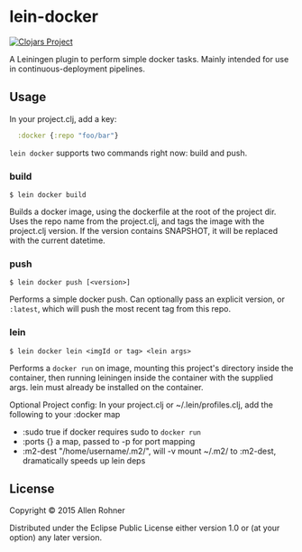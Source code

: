 # lein-docker

[![Clojars Project](http://clojars.org/arohner/lein-docker/latest-version.svg)](http://clojars.org/arohner/lein-docker)

A Leiningen plugin to perform simple docker tasks. Mainly intended for use in continuous-deployment pipelines.

## Usage

In your project.clj, add a key:

```clojure
  :docker {:repo "foo/bar"}
```

`lein docker` supports two commands right now: build and push.


### build

    $ lein docker build

Builds a docker image, using the dockerfile at the root of the project
dir. Uses the repo name from the project.clj, and tags the image with
the project.clj version. If the version contains SNAPSHOT, it will be
replaced with the current datetime.

### push

    $ lein docker push [<version>]

Performs a simple docker push. Can optionally pass an explicit
version, or `:latest`, which will push the most recent tag from this
repo.


### lein

    $ lein docker lein <imgId or tag> <lein args>

Performs a `docker run` on image, mounting this project's directory inside the container, then running leiningen inside the container with the supplied args. lein must already be installed on the container.

Optional Project config: In your project.clj or ~/.lein/profiles.clj, add the following to your :docker map
- :sudo true if docker requires sudo to `docker run`
- :ports {} a map, passed to -p for port mapping
- :m2-dest \"/home/username/.m2/\", will -v mount ~/.m2/ to :m2-dest, dramatically speeds up lein deps
  
## License

Copyright © 2015 Allen Rohner

Distributed under the Eclipse Public License either version 1.0 or (at
your option) any later version.
